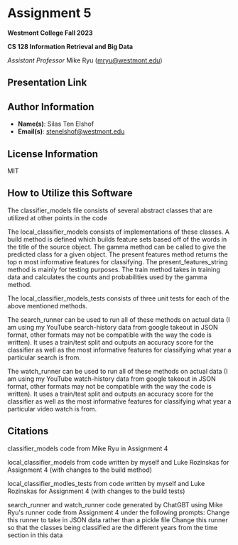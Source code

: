 # Assignment 5
**Westmont College Fall 2023**

**CS 128 Information Retrieval and Big Data**

*Assistant Professor* Mike Ryu (mryu@westmont.edu) 

## Presentation Link


## Author Information
* **Name(s)**: Silas Ten Elshof
* **Email(s)**: stenelshof@westmont.edu

## License Information
MIT

## How to Utilize this Software
The classifier_models file consists of several abstract classes that are utilized at other points in the code

The local_classifier_models consists of implementations of these classes. A build method is defined which builds feature sets based off of the words in the title of the source object. The gamma method can be called to give the predicted class for a given object. The present features method returns the top n most informative features for classifying. The present_features_string method is mainly for testing purposes. The train method takes in training data and calculates the counts and probabilities used by the gamma method.

The local_classifier_models_tests consists of three unit tests for each of the above mentioned methods.

The search_runner can be used to run all of these methods on actual data (I am using my YouTube search-history data from google takeout in JSON format, other formats may not be compatible with the way the code is written). It uses a train/test split and outputs an accuracy score for the classifier as well as the most informative features for classifying what year a particular search is from.

The watch_runner can be used to run all of these methods on actual data (I am using my YouTube watch-history data from google takeout in JSON format, other formats may not be compatible with the way the code is written). It uses a train/test split and outputs an accuracy score for the classifier as well as the most informative features for classifying what year a particular video watch is from.

## Citations
classifier_models code from Mike Ryu in Assignment 4

local_classifier_models from code written by myself and Luke Rozinskas for Assignment 4 (with changes to the build method)

local_classifier_modles_tests from code written by myself and Luke Rozinskas for Assignment 4 (with changes to the build tests)

search_runner and watch_runner code generated by ChatGBT using Mike Ryu's runner code from Assignment 4 under the following prompts:
Change this runner to take in JSON data rather than a pickle file
Change this runner so that the classes being classified are the different years from the time section in this data



